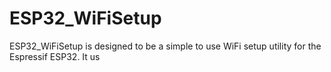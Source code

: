 # ESP32_WiFiSetup
ESP32_WiFiSetup is designed to be a simple to use WiFi setup utility for the Espressif ESP32. It us
<!--stackedit_data:
eyJoaXN0b3J5IjpbLTIxMjAwNDMwMDldfQ==
-->